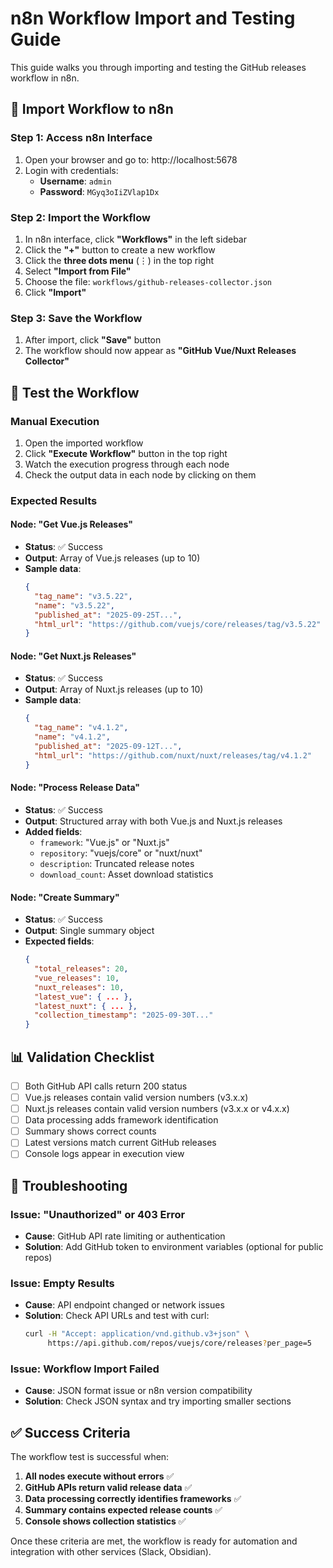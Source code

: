 # n8n Workflow Import and Testing Guide

This guide walks you through importing and testing the GitHub releases workflow in n8n.

## 🚀 Import Workflow to n8n

### Step 1: Access n8n Interface
1. Open your browser and go to: http://localhost:5678
2. Login with credentials:
   - **Username**: `admin`  
   - **Password**: `MGyq3oIiZVlap1Dx`

### Step 2: Import the Workflow
1. In n8n interface, click **"Workflows"** in the left sidebar
2. Click the **"+"** button to create a new workflow
3. Click the **three dots menu** (⋮) in the top right
4. Select **"Import from File"**
5. Choose the file: `workflows/github-releases-collector.json`
6. Click **"Import"**

### Step 3: Save the Workflow
1. After import, click **"Save"** button
2. The workflow should now appear as **"GitHub Vue/Nuxt Releases Collector"**

## 🧪 Test the Workflow

### Manual Execution
1. Open the imported workflow
2. Click **"Execute Workflow"** button in the top right
3. Watch the execution progress through each node
4. Check the output data in each node by clicking on them

### Expected Results

#### Node: "Get Vue.js Releases"
- **Status**: ✅ Success
- **Output**: Array of Vue.js releases (up to 10)
- **Sample data**:
  ```json
  {
    "tag_name": "v3.5.22",
    "name": "v3.5.22",
    "published_at": "2025-09-25T...",
    "html_url": "https://github.com/vuejs/core/releases/tag/v3.5.22"
  }
  ```

#### Node: "Get Nuxt.js Releases"  
- **Status**: ✅ Success
- **Output**: Array of Nuxt.js releases (up to 10)
- **Sample data**:
  ```json
  {
    "tag_name": "v4.1.2", 
    "name": "v4.1.2",
    "published_at": "2025-09-12T...",
    "html_url": "https://github.com/nuxt/nuxt/releases/tag/v4.1.2"
  }
  ```

#### Node: "Process Release Data"
- **Status**: ✅ Success  
- **Output**: Structured array with both Vue.js and Nuxt.js releases
- **Added fields**:
  - `framework`: "Vue.js" or "Nuxt.js"
  - `repository`: "vuejs/core" or "nuxt/nuxt"
  - `description`: Truncated release notes
  - `download_count`: Asset download statistics

#### Node: "Create Summary"
- **Status**: ✅ Success
- **Output**: Single summary object
- **Expected fields**:
  ```json
  {
    "total_releases": 20,
    "vue_releases": 10,
    "nuxt_releases": 10,
    "latest_vue": { ... },
    "latest_nuxt": { ... },
    "collection_timestamp": "2025-09-30T..."
  }
  ```

## 📊 Validation Checklist

- [ ] Both GitHub API calls return 200 status
- [ ] Vue.js releases contain valid version numbers (v3.x.x)
- [ ] Nuxt.js releases contain valid version numbers (v3.x.x or v4.x.x)  
- [ ] Data processing adds framework identification
- [ ] Summary shows correct counts
- [ ] Latest versions match current GitHub releases
- [ ] Console logs appear in execution view

## 🔧 Troubleshooting

### Issue: "Unauthorized" or 403 Error
- **Cause**: GitHub API rate limiting or authentication
- **Solution**: Add GitHub token to environment variables (optional for public repos)

### Issue: Empty Results
- **Cause**: API endpoint changed or network issues
- **Solution**: Check API URLs and test with curl:
  ```bash
  curl -H "Accept: application/vnd.github.v3+json" \
       https://api.github.com/repos/vuejs/core/releases?per_page=5
  ```

### Issue: Workflow Import Failed
- **Cause**: JSON format issue or n8n version compatibility
- **Solution**: Check JSON syntax and try importing smaller sections

## ✅ Success Criteria

The workflow test is successful when:

1. **All nodes execute without errors** ✅
2. **GitHub APIs return valid release data** ✅  
3. **Data processing correctly identifies frameworks** ✅
4. **Summary contains expected release counts** ✅
5. **Console shows collection statistics** ✅

Once these criteria are met, the workflow is ready for automation and integration with other services (Slack, Obsidian).